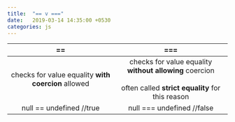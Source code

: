 ```yaml
---
title:  "== v ==="
date:   2019-03-14 14:35:00 +0530
categories: js
---
```


| **==** | **===** |
|:---:|:---:|
| checks for value equality **with coercion** allowed | checks for value equality **without allowing** coercion<br><br>often called **strict equality** for this reason |
| null == undefined  //true | null === undefined  //false |
